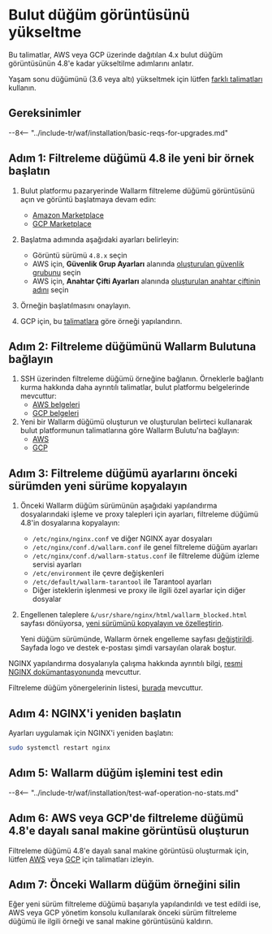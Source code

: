 [wallarm-status-instr]:             ../admin-en/configure-statistics-service.md
[memory-instr]:                     ../admin-en/configuration-guides/allocate-memory-for-waf-node.md
[waf-directives-instr]:             ../admin-en/configure-parameters-en.md
[ptrav-attack-docs]:                ../attacks-vulns-list.md#path-traversal
[attacks-in-ui-image]:              ../images/admin-guides/test-attacks-quickstart.png
[nginx-process-time-limit-docs]:    ../admin-en/configure-parameters-en.md#wallarm_process_time_limit
[nginx-process-time-limit-block-docs]:  ../admin-en/configure-parameters-en.md#wallarm_process_time_limit_block
[overlimit-res-rule-docs]:           ../user-guides/rules/configure-overlimit-res-detection.md
[graylist-docs]:                     ../user-guides/ip-lists/graylist.md
[waf-mode-instr]:                   ../admin-en/configure-wallarm-mode.md

# Bulut düğüm görüntüsünü yükseltme

Bu talimatlar, AWS veya GCP üzerinde dağıtılan 4.x bulut düğüm görüntüsünün 4.8'e kadar yükseltilme adımlarını anlatır.

Yaşam sonu düğümünü (3.6 veya altı) yükseltmek için lütfen [farklı talimatları](older-versions/cloud-image.md) kullanın.

## Gereksinimler

--8<-- "../include-tr/waf/installation/basic-reqs-for-upgrades.md"

## Adım 1: Filtreleme düğümü 4.8 ile yeni bir örnek başlatın

1. Bulut platformu pazaryerinde Wallarm filtreleme düğümü görüntüsünü açın ve görüntü başlatmaya devam edin:
      * [Amazon Marketplace](https://aws.amazon.com/marketplace/pp/B073VRFXSD)
      * [GCP Marketplace](https://console.cloud.google.com/marketplace/details/wallarm-node-195710/wallarm-node)
2. Başlatma adımında aşağıdaki ayarları belirleyin:

      * Görüntü sürümü `4.8.x` seçin
      * AWS için, **Güvenlik Grup Ayarları** alanında [oluşturulan güvenlik grubunu](../installation/cloud-platforms/aws/ami.md#2-create-a-security-group) seçin
      * AWS için, **Anahtar Çifti Ayarları** alanında [oluşturulan anahtar çiftinin adını](../installation/cloud-platforms/aws/ami.md#1-create-a-pair-of-ssh-keys) seçin
3. Örneğin başlatılmasını onaylayın.
4. GCP için, bu [talimatlara](../installation/cloud-platforms/gcp/machine-image.md#2-configure-the-filtering-node-instance) göre örneği yapılandırın.

## Adım 2: Filtreleme düğümünü Wallarm Bulutuna bağlayın

1. SSH üzerinden filtreleme düğümü örneğine bağlanın. Örneklerle bağlantı kurma hakkında daha ayrıntılı talimatlar, bulut platformu belgelerinde mevcuttur:
      * [AWS belgeleri](https://docs.aws.amazon.com/AWSEC2/latest/UserGuide/AccessingInstances.html)
      * [GCP belgeleri](https://cloud.google.com/compute/docs/instances/connecting-to-instance)
2. Yeni bir Wallarm düğümü oluşturun ve oluşturulan belirteci kullanarak bulut platformunun talimatlarına göre Wallarm Bulutu'na bağlayın:
      * [AWS](../installation/cloud-platforms/aws/ami.md#5-connect-the-filtering-node-to-the-wallarm-cloud)
      * [GCP](../installation/cloud-platforms/gcp/machine-image.md#4-connect-the-filtering-node-to-the-wallarm-cloud)


## Adım 3: Filtreleme düğümü ayarlarını önceki sürümden yeni sürüme kopyalayın

1. Önceki Wallarm düğüm sürümünün aşağıdaki yapılandırma dosyalarındaki işleme ve proxy talepleri için ayarları, filtreleme düğümü 4.8'in dosyalarına kopyalayın:
      
      * `/etc/nginx/nginx.conf` ve diğer NGINX ayar dosyaları
      * `/etc/nginx/conf.d/wallarm.conf` ile genel filtreleme düğüm ayarları
      * `/etc/nginx/conf.d/wallarm-status.conf` ile filtreleme düğüm izleme servisi ayarları
      * `/etc/environment` ile çevre değişkenleri
      * `/etc/default/wallarm-tarantool` ile Tarantool ayarları
      * Diğer isteklerin işlenmesi ve proxy ile ilgili özel ayarlar için diğer dosyalar
1. Engellenen taleplere `&/usr/share/nginx/html/wallarm_blocked.html` sayfası dönüyorsa, [yeni sürümünü kopyalayın ve özelleştirin](../admin-en/configuration-guides/configure-block-page-and-code.md#customizing-sample-blocking-page).

      Yeni düğüm sürümünde, Wallarm örnek engelleme sayfası [değiştirildi](what-is-new.md#new-blocking-page). Sayfada logo ve destek e-postası şimdi varsayılan olarak boştur.

NGINX yapılandırma dosyalarıyla çalışma hakkında ayrıntılı bilgi, [resmi NGINX dokümantasyonunda](https://nginx.org/docs/beginners_guide.html) mevcuttur.

Filtreleme düğüm yönergelerinin listesi, [burada](../admin-en/configure-parameters-en.md) mevcuttur.

## Adım 4: NGINX'i yeniden başlatın

Ayarları uygulamak için NGINX'i yeniden başlatın:

``` bash
sudo systemctl restart nginx
```

## Adım 5: Wallarm düğüm işlemini test edin

--8<-- "../include-tr/waf/installation/test-waf-operation-no-stats.md"

## Adım 6: AWS veya GCP'de filtreleme düğümü 4.8'e dayalı sanal makine görüntüsü oluşturun

Filtreleme düğümü 4.8'e dayalı sanal makine görüntüsü oluşturmak için, lütfen [AWS](../admin-en/installation-guides/amazon-cloud/create-image.md) veya [GCP](../admin-en/installation-guides/google-cloud/create-image.md) için talimatları izleyin.

## Adım 7: Önceki Wallarm düğüm örneğini silin

Eğer yeni sürüm filtreleme düğümü başarıyla yapılandırıldı ve test edildi ise, AWS veya GCP yönetim konsolu kullanılarak önceki sürüm filtreleme düğümü ile ilgili örneği ve sanal makine görüntüsünü kaldırın.
